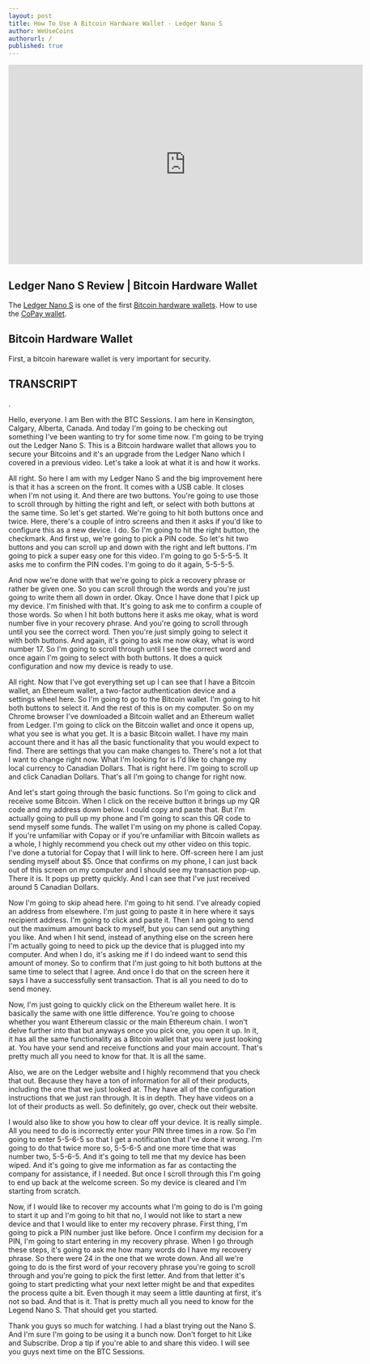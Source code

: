 ```yaml
---
layout: post
title: How To Use A Bitcoin Hardware Wallet - Ledger Nano S
author: WeUseCoins
authorurl: /
published: true
---
```


<center><iframe width="700" height="394" src="https://www.youtube.com/embed/YI1OntWB7wc" frameborder="0" allowfullscreen></iframe></center>
<p><h2>Ledger Nano S Review | Bitcoin Hardware Wallet</h2>
<p>The <a href="http://geni.us/ledger">Ledger Nano S</a> is one of the first <a href="/en/find-the-best-bitcoin-wallet/">Bitcoin hardware wallets</a>. How to use the <a href="">CoPay wallet</a>.
<p><h2>Bitcoin Hardware Wallet</h2>
<p>First, a bitcoin hareware wallet is very important for security.
<p><H2>TRANSCRIPT</H2>.
<p>Hello, everyone.  I am Ben with the BTC Sessions.  I am here in Kensington, Calgary, Alberta, Canada.  And today I'm going to be checking out something I've been wanting to try for some time now.  I'm going to be trying out the Ledger Nano S.  This is a Bitcoin hardware wallet that allows you to secure your Bitcoins and it's an upgrade from the Ledger Nano which I covered in a previous video.  Let's take a look at what it is and how it works.
<p>All right.  So here I am with my Ledger Nano S and the big improvement here is that it has a screen on the front.  It comes with a USB cable.  It closes when I'm not using it.  And there are two buttons.  You're going to use those to scroll through by hitting the right and left, or select with both buttons at the same time.  So let's get started.  We're going to hit both buttons once and twice.  Here, there's a couple of intro screens and then it asks if you'd like to configure this as a new device.  I do.  So I'm going to hit the right button, the checkmark.  And first up, we're going to pick a PIN code.  So let's hit two buttons and you can scroll up and down with the right and left buttons.  I'm going to pick a super easy one for this video.  I'm going to go 5-5-5-5.  It asks me to confirm the PIN codes.  I'm going to do it again, 5-5-5-5.  
<p>And now we're done with that we're going to pick a recovery phrase or rather be given one.  So you can scroll through the words and you're just going to write them all down in order.  Okay.  Once I have done that I pick up my device.  I'm finished with that.  It's going to ask me to confirm a couple of those words.  So when I hit both buttons here it asks me okay, what is word number five in your recovery phrase.  And you're going to scroll through until you see the correct word.  Then you're just simply going to select it with both buttons.  And again, it's going to ask me now okay, what is word number 17.  So I'm going to scroll through until I see the correct word and once again I'm going to select with both buttons.  It does a quick configuration and now my device is ready to use.
<p>All right.  Now that I've got everything set up I can see that I have a Bitcoin wallet, an Ethereum wallet, a two-factor authentication device and a settings wheel here.  So I'm going to go to the Bitcoin wallet.  I'm going to hit both buttons to select it.  And the rest of this is on my computer.  So on my Chrome browser I've downloaded a Bitcoin wallet and an Ethereum wallet from Ledger.  I'm going to click on the Bitcoin wallet and once it opens up, what you see is what you get.  It is a basic Bitcoin wallet.  I have my main account there and it has all the basic functionality that you would expect to find.  There are settings that you can make changes to.  There's not a lot that I want to change right now.  What I'm looking for is I'd like to change my local currency to Canadian Dollars.  That is right here.  I'm going to scroll up and click Canadian Dollars.  That's all I'm going to change for right now.  
<p>And let's start going through the basic functions.  So I'm going to click and receive some Bitcoin.  When I click on the receive button it brings up my QR code and my address down below.  I could copy and paste that.  But I'm actually going to pull up my phone and I'm going to scan this QR code to send myself some funds.  The wallet I'm using on my phone is called Copay.  If you're unfamiliar with Copay or if you're unfamiliar with Bitcoin wallets as a whole, I highly recommend you check out my other video on this topic.  I've done a tutorial for Copay that I will link to here.  Off-screen here I am just sending myself about $5.  Once that confirms on my phone, I can just back out of this screen on my computer and I should see my transaction pop-up.  There it is.  It pops up pretty quickly.  And I can see that I've just received around 5 Canadian Dollars.
<p>Now I'm going to skip ahead here.  I'm going to hit send.  I've already copied an address from elsewhere.  I'm just going to paste it in here where it says recipient address.  I'm going to click and paste it.  Then I am going to send out the maximum amount back to myself, but you can send out anything you like.  And when I hit send, instead of anything else on the screen here I'm actually going to need to pick up the device that is plugged into my computer.  And when I do, it's asking me if I do indeed want to send this amount of money.  So to confirm that I'm just going to hit both buttons at the same time to select that I agree.  And once I do that on the screen here it says I have a successfully sent transaction.  That is all you need to do to send money.
<p>Now, I'm just going to quickly click on the Ethereum wallet here.  It is basically the same with one little difference.  You're going to choose whether you want Ethereum classic or the main Ethereum chain.   I won't delve further into that but anyways once you pick one, you open it up.  In it, it has all the same functionality as a Bitcoin wallet that you were just looking at.  You have your send and receive functions and your main account.  That's pretty much all you need to know for that.  It is all the same.  
<p>Also, we are on the Ledger website and I highly recommend that you check that out.  Because they have a ton of information for all of their products, including the one that we just looked at.  They have all of the configuration instructions that we just ran through.  It is in depth.  They have videos on a lot of their products as well.  So definitely, go over, check out their website.
<p>I would also like to show you how to clear off your device.  It is really simple.  All you need to do is incorrectly enter your PIN three times in a row.  So I'm going to enter 5-5-6-5 so that I get a notification that I've done it wrong.  I'm going to do that twice more so, 5-5-6-5 and one more time that was number two, 5-5-6-5.  And it's going to tell me that my device has been wiped.  And it's going to give me information as far as contacting the company for assistance, if I needed.  But once I scroll through this I'm going to end up back at the welcome screen.  So my device is cleared and I'm starting from scratch.
<p>Now, if I would like to recover my accounts what I'm going to do is I'm going to start it up and I'm going to hit that no, I would not like to start a new device and that I would like to enter my recovery phrase.  First thing, I'm going to pick a PIN number just like before.  Once I confirm my decision for a PIN, I'm going to start entering in my recovery phrase.  When I go through these steps, it's going to ask me how many words do I have my recovery phrase.  So there were 24 in the one that we wrote down.  And all we're going to do is the first word of your recovery phrase you're going to scroll through and you're going to pick the first letter.  And from that letter it's going to start predicting what your next letter might be and that expedites the process quite a bit.  Even though it may seem a little daunting at first, it's not so bad.  And that is it.  That is pretty much all you need to know for the Legend Nano S.  That should get you started.
<p>Thank you guys so much for watching.  I had a blast trying out the Nano S.  And I'm sure I'm going to be using it a bunch now.  Don't forget to hit Like and Subscribe.  Drop a tip if you're able to and share this video.  I will see you guys next time on the BTC Sessions.
